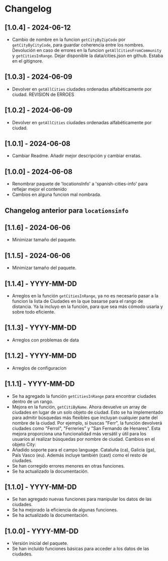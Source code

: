 # Changelog

## [1.0.4] - 2024-06-12
- Cambio de nombre en la funcion `getCityByZipCode` por  `getCityByCityCode`, para guardar coherencia entre los nombres. Devolución en caso de errores en la funcion `getAllCitiesFromCommunity` y `getCitiesInRange`. Dejar disponible la data/cities.json en github. Estaba en el gitignore.

## [1.0.3] - 2024-06-09
- Devolver en `getAllCities` ciudades ordenadas alfabéticamente por ciudad. REVISION de ERROES

## [1.0.2] - 2024-06-09
- Devolver en `getAllCities` ciudades ordenadas alfabéticamente por ciudad.

## [1.0.1] - 2024-06-08
- Cambiar Readme. Añadir mejor descripción y cambiar erratas.

## [1.0.0] - 2024-06-08
- Renombrar paquete de 'locationsInfo' a 'spanish-cities-info' para reflejar mejor el contenido
- Cambios en alguna funcion mal nombrada.

## Changelog anterior para `locationsinfo`

## [1.1.6] - 2024-06-06
- Minimizar tamaño del paquete.

## [1.1.5] - 2024-06-06
- Minimizar tamaño del paquete.

## [1.1.4] - YYYY-MM-DD
- Arreglos en la función `getCitiesInRange`, ya no es necesario pasar a la funcion la lista de Ciudades en la que basarse para el rango de distancia. Ya la incluyo en la función, para que sea más cómodo usarla y sobre todo eficiente.

## [1.1.3] - YYYY-MM-DD
- Arreglos con problemas de data

## [1.1.2] - YYYY-MM-DD
- Arreglos de configuracion

## [1.1.1] - YYYY-MM-DD
- Se ha agregado la función `getCitiesInRange` para encontrar ciudades dentro de un rango.
- Mejora en la función, `getCitiByName`. 
  Ahora devuelve un array de ciudades en lugar de un solo objeto de ciudad. Esto se ha implementado para admitir búsquedas más flexibles que incluyan cualquier parte del nombre de la ciudad. 
    Por ejemplo, si buscas "Ferr", la función devolverá ciudades como "Ferrol", "Ferreries" y "San Fernando de Henares". Esta mejora proporciona una funcionalidad más versátil y útil para los usuarios al realizar búsquedas por nombre de ciudad.
    Cambios en el objeto City:
- Añadido soporte para el campo language. Cataluña (ca), Galicia (ga), País Vasco (eu). Además incluye también (cast) como el resto de ciudades.
- Se han corregido errores menores en otras funciones.
- Se ha actualizado la documentación.

## [1.1.0] - YYYY-MM-DD
- Se han agregado nuevas funciones para manipular los datos de las ciudades.
- Se ha mejorado la eficiencia de algunas funciones.
- Se ha actualizado la documentación.

## [1.0.0] - YYYY-MM-DD
- Versión inicial del paquete.
- Se han incluido funciones básicas para acceder a los datos de las ciudades.
